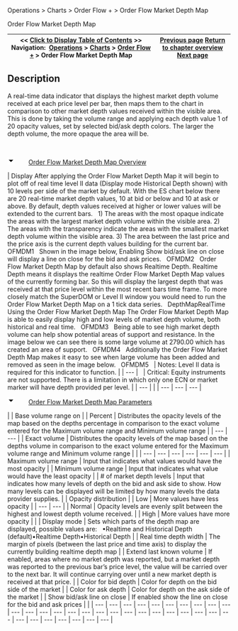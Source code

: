 ﻿


Operations \> Charts \> Order Flow \+ \> Order Flow Market Depth Map






















Order Flow Market Depth Map







| \<\< [Click to Display Table of Contents](order_flow_market_depth_map.md) \>\> **Navigation:**     [Operations](operations-1.md) \> [Charts](charts-1.md) \> [Order Flow \+](order_flow_plus-1.md) \> Order Flow Market Depth Map | [Previous page](order_flow_trade_detector-1.md) [Return to chapter overview](order_flow_plus-1.md) [Next page](tick_replay-1.md) |
| --- | --- |














## Description
A real\-time data indicator that displays the highest market depth volume received at each price level per bar, then maps them to the chart in comparison to other market depth values received within the visible area. This is done by taking the volume range and applying each depth value 1 of 20 opacity values, set by selected bid/ask depth colors. The larger the depth volume, the more opaque the area will be.


 


![tog_minus](tog_minus-1.gif)        [Order Flow Market Depth Map Overview](javascript:HMToggle('toggle','Overview','Overview_ICON'))




| Display After applying the Order Flow Market Depth Map it will begin to plot off of real time level II data (Display mode Historical Depth shown) with 10 levels per side of the market by default. With the ES chart below there are 20 real\-time market depth values, 10 at bid or below and 10 at ask or above. By default, depth values received at higher or lower values will be extended to the current bars.   1\) The areas with the most opaque indicate the areas with the largest market depth volume within the visible area. 2\) The areas with the transparency indicate the areas with the smallest market depth volume within the visible area. 3\) The area between the last price and the price axis is the current depth values building for the current bar.   OFMDM1   Shown in the image below, Enabling Show bid/ask line on close will display a line on close for the bid and ask prices.   OFMDM2   Order Flow Market Depth Map by default also shows Realtime Depth. Realtime Depth means it displays the realtime Order Flow Market Depth Map values of the currently forming bar. So this will display the largest depth that was received at that price level within the most recent bars time frame. To more closely match the SuperDOM or Level II window you would need to run the Order Flow Market Depth Map on a 1 tick data series.   DepthMapRealTime   Using the Order Flow Market Depth Map The Order Flow Market Depth Map is able to easily display high and low levels of market depth volume, both historical and real time.   OFMDM3   Being able to see high market depth volume can help show potential areas of support and resistance. In the image below we can see there is some large volume at 2790\.00 which has created an area of support.   OFMDM4   Additionally the Order Flow Market Depth Map makes it easy to see when large volume has been added and removed as seen in the image below.    OFMDM5     | Notes: Level II data is required for this indicator to function. | | --- |        | Critical: Equity instruments are not supported. There is a limitation in which only one ECN or market marker will have depth provided per level. | | --- | |
| --- | --- | --- |



![tog_minus](tog_minus-1.gif)        [Order Flow Market Depth Map Parameters](javascript:HMToggle('toggle','Parameters','Parameters_ICON'))




| | Base volume range on | | Percent | Distributes the opacity levels of the map based on the depths percentage in comparison to the exact volume entered for the Maximum volume range and Minimum volume range | | --- | --- | | Exact volume | Distributes the opacity levels of the map based on the depths volume in comparison to the exact volume entered for the Maximum volume range and Minimum volume range | | | --- | --- | --- | --- | --- | --- | | Maximum volume range | Input that indicates what values would have the most opacity | | Minimum volume range | Input that indicates what value would have the least opacity | | \# of market depth levels | Input that indicates how many levels of depth on the bid and ask side to show. How many levels can be displayed will be limited by how many levels the data provider supplies. | | Opacity distribution | | Low | More values have less opacity | | --- | --- | | Normal | Opacity levels are evenly split between the highest and lowest depth volume received. | | High | More values have more opacity | | | Display mode | Sets which parts of the depth map are displayed, possible values are:   •Realtime and Historical Depth (default)•Realtime Depth•Historical Depth | | Real time depth width | The margin of pixels (between the last price and time axis) to display the currently building realtime depth map | | Extend last known volume | If enabled, areas where no market depth was reported, but a market depth was reported to the previous bar’s price level, the value will be carried over to the next bar. It will continue carrying over until a new market depth is received at that price. | | Color for bid depth | Color for depth on the bid side of the market | | Color for ask depth | Color for depth on the ask side of the market | | Show bid/ask line on close | If enabled show the line on close for the bid and ask prices | |
| --- | --- | --- | --- | --- | --- | --- | --- | --- | --- | --- | --- | --- | --- | --- | --- | --- | --- | --- | --- | --- | --- | --- | --- | --- | --- | --- | --- | --- | --- | --- | --- | --- |










